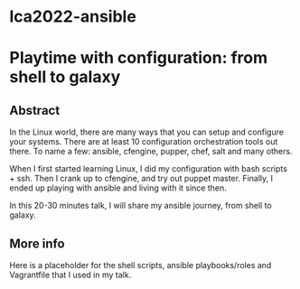 # lca2022-ansible
# Playtime with configuration: from shell to galaxy

## Abstract
In the Linux world, there are many ways that you can setup and configure your systems.  There are at least 10 configuration orchestration tools out there.  To name a few: ansible, cfengine, pupper, chef, salt and many others.  

When I first started learning Linux, I did  my configuration with bash scripts + ssh.  Then I crank up to cfengine, and try out  puppet master.  Finally, I ended up playing with ansible and living with it since then.  

In this 20-30 minutes talk, I will share my ansible journey, from shell to galaxy.  

## More info
Here is a placeholder for the shell scripts, ansible playbooks/roles and Vagrantfile that I used in my talk.  
